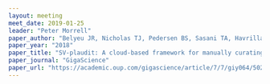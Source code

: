 ```yaml
---
layout: meeting
meet_date: 2019-01-25
leader: "Peter Morrell"
paper_author: "Belyeu JR, Nicholas TJ, Pedersen BS, Sasani TA, Havrilla JM et al."
paper_year: "2018"
paper_title: "SV-plaudit: A cloud-based framework for manually curating thousands of structural variants"
paper_journal: "GigaScience"
paper_url: "https://academic.oup.com/gigascience/article/7/7/giy064/5026174"
---
```

